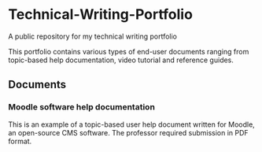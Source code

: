 # Technical-Writing-Portfolio
A public repository for my technical writing portfolio

This portfolio contains various types of end-user documents ranging from topic-based help documentation, video tutorial and reference guides.

## Documents
  
 ### Moodle software help documentation
  
  This is an example of a topic-based user help document written for Moodle, an open-source CMS software. The professor required submission in PDF format. 

